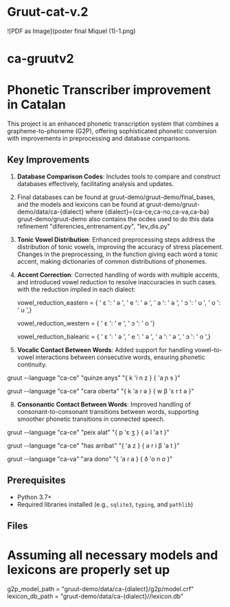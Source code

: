 # Gruut-cat-v.2
![PDF as Image](poster final Miquel (1)-1.png)
# ca-gruutv2

# Phonetic Transcriber improvement in Catalan

This project is an enhanced phonetic transcription system that combines a grapheme-to-phoneme (G2P), offering sophisticated phonetic conversion with improvements in preprocessing and database comparisons. 

## Key Improvements

1. **Database Comparison Codes**: Includes tools to compare and construct databases effectively, facilitating analysis and updates.
2. Final databases can be found at gruut-demo/gruut-demo/final_bases, and the models and lexicons can be found at gruut-demo/gruut-demo/data/ca-{dialect}
   where {dialect}={ca-ce,ca-no,ca-va,ca-ba}
   gruut-demo/gruut-demo also contains the ocdes used to do this data refinement "diferencies_entrenament.py", "lev_dis.py"
   
3. **Tonic Vowel Distribution**: Enhanced preprocessing steps address the distribution of tonic vowels, improving the accuracy of stress placement.
    Changes in the preprocessing, in the function giving each word a tonic accent, making dictionaries of common distributions of phonemes.
      
4. **Accent Correction**: Corrected handling of words with multiple accents, and introduced vowel reduction to resolve inaccuracies in such cases.
   with the reduction implied in each dialect:

    vowel_reduction_eastern = {
    ' ɛ ': ' ə ',
    ' e ': ' ə ',
    ' a ': ' ə ',
    ' ɔ ': ' u ',
    ' o ': ' u ',}

    vowel_reduction_western = {
    ' ɛ ': ' e ',
    ' ɔ ': ' o '}

    vowel_reduction_balearic = {
    ' ɛ ': ' ə ',
    ' e ': ' ə ',
    ' a ': ' ə ',
    ' ɔ ': ' o ',}


  
7. **Vocalic Contact Between Words**: Added support for handling vowel-to-vowel interactions between consecutive words, ensuring phonetic continuity.

gruut --language "ca-ce" "quinze anys"
"{ k 'i n z } { 'a ɲ s }"

gruut --language "ca-ce" "cara oberta"
"{ k 'a ɾ ə } { w β 'ɛ r t ə }"



8. **Consonantic Contact Between Words**: Improved handling of consonant-to-consonant transitions between words, supporting smoother phonetic transitions in connected speech.

gruut --language "ca-ce" "peix alat"
"{ p 'ɛ ʒ } { ə l 'a t }"

gruut --language "ca-ce" "has arribat"
"{ 'a z } { ə r i β 'a t }"

gruut --language "ca-va" "ara dono"
"{ 'a ɾ a } { ð 'o n o }"


## Prerequisites

- Python 3.7+
- Required libraries installed (e.g., `sqlite3`, `typing`, and `pathlib`)

## Files
# Assuming all necessary models and lexicons are properly set up
g2p_model_path = "gruut-demo/data/ca-{dialect}/g2p/model.crf"
lexicon_db_path = "gruut-demo/data/ca-{dialect}//lexicon.db"

